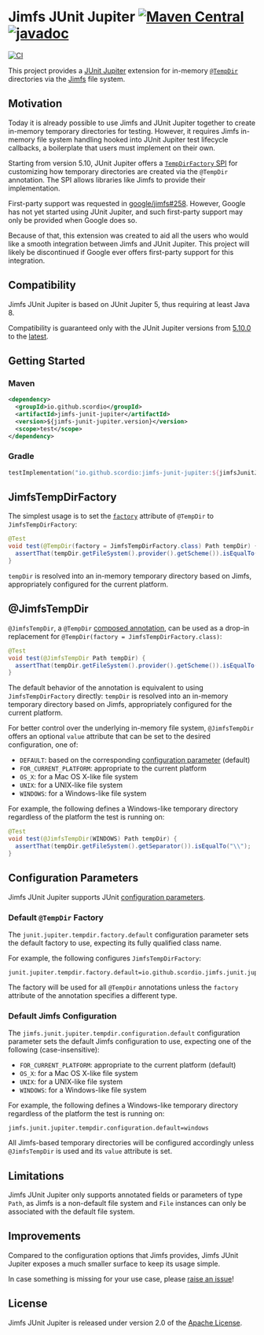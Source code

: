 # Jimfs JUnit Jupiter [![Maven Central](https://img.shields.io/maven-central/v/io.github.scordio/jimfs-junit-jupiter?label=Maven%20Central)](https://mvnrepository.com/artifact/io.github.scordio/jimfs-junit-jupiter) [![javadoc](https://javadoc.io/badge2/io.github.scordio/jimfs-junit-jupiter/javadoc.svg)](https://javadoc.io/doc/io.github.scordio/jimfs-junit-jupiter)

[![CI](https://github.com/scordio/jimfs-junit-jupiter/actions/workflows/main.yml/badge.svg?branch=main)](https://github.com/scordio/jimfs-junit-jupiter/actions/workflows/main.yml?query=branch%3Amain)

This project provides a [JUnit Jupiter][] extension for in-memory
[`@TempDir`](https://junit.org/junit5/docs/current/api/org.junit.jupiter.api/org/junit/jupiter/api/io/TempDir.html)
directories via the [Jimfs][] file system.

## Motivation

Today it is already possible to use Jimfs and JUnit Jupiter together to create in-memory temporary directories for
testing.
However, it requires Jimfs in-memory file system handling hooked into JUnit Jupiter test lifecycle callbacks,
a boilerplate that users must implement on their own.

Starting from version 5.10, JUnit Jupiter offers a
[`TempDirFactory` SPI](https://junit.org/junit5/docs/5.10.0/user-guide/#writing-tests-built-in-extensions-TempDirectory)
for customizing how temporary directories are created via the `@TempDir` annotation.
The SPI allows libraries like Jimfs to provide their implementation.

First-party support was requested in [google/jimfs#258](https://github.com/google/jimfs/issues/258).
However, Google has not yet started using JUnit Jupiter, and such first-party support may only be provided when
Google does so.

Because of that, this extension was created to aid all the users who would like a smooth integration between Jimfs
and JUnit Jupiter.
This project will likely be discontinued if Google ever offers first-party support for this integration.

## Compatibility

Jimfs JUnit Jupiter is based on JUnit Jupiter 5, thus requiring at least Java 8.

Compatibility is guaranteed only with the JUnit Jupiter versions from
[5.10.0](https://junit.org/junit5/docs/5.10.0/release-notes/index.html)
to the
[latest](https://junit.org/junit5/docs/current/release-notes/index.html).

## Getting Started

### Maven

```xml
<dependency>
  <groupId>io.github.scordio</groupId>
  <artifactId>jimfs-junit-jupiter</artifactId>
  <version>${jimfs-junit-jupiter.version}</version>
  <scope>test</scope>
</dependency>
```

### Gradle

```kotlin
testImplementation("io.github.scordio:jimfs-junit-jupiter:${jimfsJunitJupiterVersion}")
```

## JimfsTempDirFactory

The simplest usage is to set the
[`factory`](https://junit.org/junit5/docs/current/api/org.junit.jupiter.api/org/junit/jupiter/api/io/TempDir.html#factory())
attribute of `@TempDir` to `JimfsTempDirFactory`:

```java
@Test
void test(@TempDir(factory = JimfsTempDirFactory.class) Path tempDir) {
  assertThat(tempDir.getFileSystem().provider().getScheme()).isEqualTo("jimfs");
}
```

`tempDir` is resolved into an in-memory temporary directory based on Jimfs, appropriately configured for the current
platform.

## @JimfsTempDir

`@JimfsTempDir`, a `@TempDir`
[composed annotation](https://junit.org/junit5/docs/current/user-guide/#writing-tests-meta-annotations),
can be used as a drop-in replacement for `@TempDir(factory = JimfsTempDirFactory.class)`:

```java
@Test
void test(@JimfsTempDir Path tempDir) {
  assertThat(tempDir.getFileSystem().provider().getScheme()).isEqualTo("jimfs");
}
```

The default behavior of the annotation is equivalent to using `JimfsTempDirFactory` directly:
`tempDir` is resolved into an in-memory temporary directory based on Jimfs, appropriately configured for the current
platform.

For better control over the underlying in-memory file system, `@JimfsTempDir` offers an optional `value` attribute
that can be set to the desired configuration, one of:
* `DEFAULT`: based on the corresponding [configuration parameter](#default-jimfs-configuration) (default)
* `FOR_CURRENT_PLATFORM`: appropriate to the current platform
* `OS_X`: for a Mac OS X-like file system
* `UNIX`: for a UNIX-like file system
* `WINDOWS`: for a Windows-like file system

For example, the following defines a Windows-like temporary directory regardless of the platform the test
is running on:

```java
@Test
void test(@JimfsTempDir(WINDOWS) Path tempDir) {
  assertThat(tempDir.getFileSystem().getSeparator()).isEqualTo("\\");
}
```

## Configuration Parameters

Jimfs JUnit Jupiter supports JUnit
[configuration parameters](https://junit.org/junit5/docs/current/user-guide/#running-tests-config-params).

### Default `@TempDir` Factory

The `junit.jupiter.tempdir.factory.default` configuration parameter sets the default factory to use, expecting its
fully qualified class name.

For example, the following configures `JimfsTempDirFactory`:

```properties
junit.jupiter.tempdir.factory.default=io.github.scordio.jimfs.junit.jupiter.JimfsTempDirFactory
```

The factory will be used for all `@TempDir` annotations unless the `factory` attribute of the annotation
specifies a different type.

### Default Jimfs Configuration

The `jimfs.junit.jupiter.tempdir.configuration.default` configuration parameter sets the default Jimfs configuration
to use, expecting one of the following (case-insensitive):
* `FOR_CURRENT_PLATFORM`: appropriate to the current platform (default)
* `OS_X`: for a Mac OS X-like file system
* `UNIX`: for a UNIX-like file system
* `WINDOWS`: for a Windows-like file system

For example, the following defines a Windows-like temporary directory regardless of the platform the test
is running on:

```properties
jimfs.junit.jupiter.tempdir.configuration.default=windows
```

All Jimfs-based temporary directories will be configured accordingly unless `@JimfsTempDir` is used and
its `value` attribute is set.

## Limitations

Jimfs JUnit Jupiter only supports annotated fields or parameters of type `Path`, as Jimfs is a non-default file
system and `File` instances can only be associated with the default file system.

## Improvements

Compared to the configuration options that Jimfs provides, Jimfs JUnit Jupiter exposes a much smaller surface to keep
its usage simple.

In case something is missing for your use case, please [raise an issue](../../issues/new)!

## License

Jimfs JUnit Jupiter is released under version 2.0 of the [Apache License][].

[Apache License]: https://www.apache.org/licenses/LICENSE-2.0
[Jimfs]: https://github.com/google/jimfs
[JUnit Jupiter]: https://github.com/junit-team/junit5
